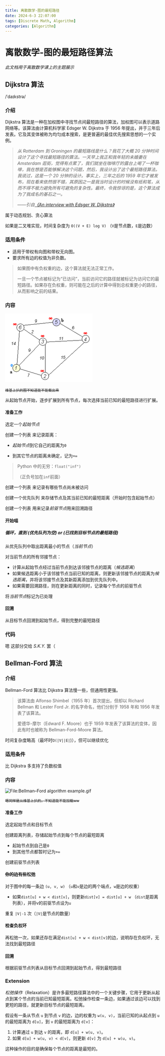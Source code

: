 ```yaml
---
title: 离散数学-图的最短路径
date: 2024-6-3 22:07:00
tags: [Discrete Math, Algorithm]
categories: [Algorithm]
---
```


# 离散数学-图的最短路径算法

*此文档用于离散数学课上的主题展示*

## Dijkstra 算法

/ˈdaɪkstrə/

### 介绍

Dijkstra 算法是一种在加权图中寻找节点间最短路径的算法，加权图可以表示道路网络等。该算法由计算机科学家 Edsger W. Dijkstra 于 1956 年提出，并于三年后发表。它及其变体被称为均匀成本搜索，是更普遍的最佳优先搜索思想的一个实例。

>  *从 Rotterdam 到 Groningen 的最短路线是什么？我花了大概 20 分钟时间设计了这个寻找最短路径的算法。一天早上我正和我年轻的未婚妻在 Amsterdam 逛街，觉得有点累了，我们就坐在咖啡厅的露台上喝了一杯咖啡，我在想是否能够解决这个问题，然后，我设计出了这个最短路径算法。我说过，这是一个 20 分钟的设计。事实上，三年之后的 1959 年它才被发布，现在看来依然很不错，其原因之一是我当时设计的时候没有纸和笔，从而不得不极力避免所有可避免的复杂性。最终，令我惊讶的是，这个算法成为了我成名的基石之一。*
>
>  *——引自[《An interview with Edsger W. Dijkstra》](https://dl.acm.org/doi/pdf/10.1145/1787234.1787249)*

属于动态规划、贪心算法

如果是二叉堆实现，时间复杂度为 `O((V + E) log V)` （`V`是节点数，`E`是边数）

### 适用条件

   - 适用于带权有向图和带权无向图。
   - 要求所有边的权值为非负数。

> 如果图中有负权重的边，这个算法就无法正常工作。
>
> 一旦一个节点被标记为“已访问”，当前访问它的路径就被标记为访问它的最短路径。如果存在负权重，则可能在之后的计算中得到总权重更小的路径，从而影响之前的结果。

### 内容

![File:Dijkstra Animation.gif](/assets/blogs/discrete_math_graphs_algos/Dijkstra_Animation.gif)

<small><del>维基上扒的图不知道能不能载出来</del></small>

从起始节点开始，逐步扩展到所有节点，每次选择当前已知的最短路径进行扩展。

#### 准备工作

选定一个*起始节点*

创建一个列表 来记录距离：

- *起始节点*到它自己的距离为`0`

- 到其它节点的距离未确定，记为`+∞`

> Python 中的无穷：`float("inf")`
>
> （正负号加在`inf`前面）

创建一个列表 来记录有哪些节点尚未被访问

创建一个优先队列 来存储节点及其当前已知的最短距离（开始时包含起始节点）

创建一个列表 用来记录*前驱节点*用来回溯路径

#### 开始喵

##### 循环，直到 (优先队列为空) or (已找到目标节点的最短路径)

从优先队列中取出距离最小的节点（*当前节点*）

对当前节点的所有邻接节点：

- 计算从起始节点经过当前节点到达该邻接节点的距离（*候选距离*）
- 如果候选距离小于该邻接节点当前已知的距离，则更新该邻接节点的距离为*候选距离*，并将该邻接节点及其新距离添加到优先队列中。
- 如果需要回溯路径，则在更新距离的同时，记录每个节点的前驱节点

将*当前节点*标记为已处理

#### 回溯

从目标节点回溯到起始节点，得到完整的最短路径

### 代码

嗯 这部分交给 *S.K.Y.* 罢（

## Bellman-Ford 算法

### 介绍

Bellman-Ford 算法比 Dijkstra 算法慢一些，但通用性更强。

> 该算法由 Alfonso Shimbel（1955 年）首次提出，但却以 Richard Bellman 和 Lester Ford Jr. 的名字命名，他们分别于 1958 年和 1956 年发表了该算法。
>
> 爱德华-摩尔（Edward F. Moore）也于 1959 年发表了该算法的变体，因此有时也被称为 Bellman-Ford-Moore 算法。

时间复杂度略高（最坏时`O(|V||E|`)），但可以继续优化

### 适用条件

比 Dijkstra 多支持了负数权值

### 内容

![File:Bellman–Ford algorithm example.gif](/assets/blogs/discrete_math_graphs_algos/Bellman–Ford_algorithm_example.gif)

<small><del>嗯同样是从维基上扒的，不知道能不能加载ww</del></small>

#### 准备工作

选定起始节点和目标节点

创建距离列表，存储起始节点到每个节点的最短距离

- 起始节点到自己是`0`
- 到其他节点都暂时记为`+∞`

创建前驱节点列表

#### ~~你的边有些~~松弛

对于图中的每一条边 `(u, v, w)` （`u`和`v`是边的两个端点，`w`是边的权重）

- 如果`dist[u] + w < dist[v]`，则更新`dist[v] = dist[u] + w` （`dist`是距离列表），并将v的前驱节点设为`u`

重复 `|V|-1` 次（`|V|`是节点的数量）

#### 检查负权环

再松弛一次，如果还存在满足`dist[u] + w < dist[v]`的边，说明存在负权环，无法找到最短路径

#### 回溯

根据前驱节点列表从目标节点回溯到起始节点，得到最短路径

### Extension

*松弛操作*（Relaxation）是许多最短路径算法中的一个关键步骤，它用于更新从起点到某个节点的当前已知最短距离。松弛操作检查一条边，如果通过该边可以找到更短的路径，就更新目标节点的最短距离。

假设有一条从节点 `u` 到节点 `v` 的边，边的权重为 `w(u, v)`，当前已知的从起点到 `u` 的最短距离为 `d[u]`，到 `v` 的最短距离为 `d[v]`：

1. 计算通过 `u` 到达 `v` 的距离，即 `d[u] + w(u, v)`。
2. 如果 `d[u] + w(u, v) < d[v]`，则更新 `d[v]` 为 `d[u] + w(u, v)`。

这种操作的目的是确保每个节点的距离是最短的。